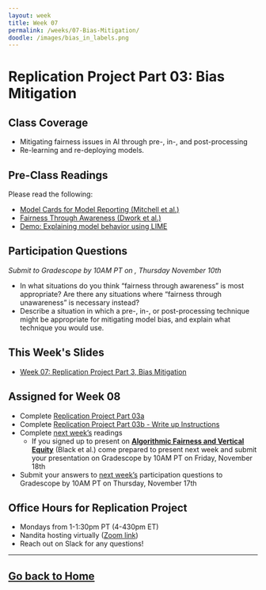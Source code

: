 ```yaml
---
layout: week
title: Week 07
permalink: /weeks/07-Bias-Mitigation/
doodle: /images/bias_in_labels.png
---
```


# Replication Project Part 03: Bias Mitigation

## Class Coverage
* Mitigating fairness issues in AI through pre-, in-, and post-processing
* Re-learning and re-deploying models. 

## Pre-Class Readings
Please read the following:
* [Model Cards for Model Reporting (Mitchell et al.)](https://arxiv.org/abs/1810.03993)
* [Fairness Through Awareness (Dwork et al.)](https://arxiv.org/abs/1104.3913)
* [Demo: Explaining model behavior using LIME](https://nbviewer.org/github/Trusted-AI/AIF360/blob/master/examples/demo_lime.ipynb)

## Participation Questions 
_Submit to Gradescope by 10AM PT on , Thursday November 10th_
* In what situations do you think “fairness through awareness” is most appropriate? Are there any situations where “fairness through unawareness” is necessary instead?
* Describe a situation in which a pre-, in-, or post-processing technique might be appropriate for mitigating model bias, and explain what technique you would use.

## This Week's Slides
* [Week 07: Replication Project Part 3, Bias Mitigation](https://github.com/deloitte-capstone/responsible-ai/blob/master/notes/week-07/week-7-draft.pdf)

## Assigned for Week 08
* Complete [Replication Project Part 03a](https://github.com/deloitte-capstone/responsible-ai/blob/master/notes/week-07/replication-project-part-03a-bias-mitigation.ipynb)
* Complete [Replication Project Part 03b - Write up Instructions](https://github.com/deloitte-capstone/responsible-ai/blob/master/notes/week-07/replication-project-part-03b-bias-mitigation.ipynb)
* Complete [next week’s](https://deloitte-capstone.github.io/responsible-ai/weeks/08-Capstone-Planning-Techno-Solutionism/) readings
    * If you signed up to present on [**Algorithmic Fairness and Vertical Equity**](https://arxiv.org/abs/2206.09875) (Black et al.) come prepared to present next week and submit your presentation on Gradescope by 10AM PT on Friday, November 18th
* Submit your answers to [next week’s](https://deloitte-capstone.github.io/responsible-ai/weeks/08-Capstone-Planning-Techno-Solutionism/) participation questions to Gradescope by 10AM PT on Thursday, November 17th

## Office Hours for Replication Project
* Mondays from 1-1:30pm PT (4-430pm ET)
* Nandita hosting virtually ([Zoom link](https://github.com/deloitte-capstone/responsible-ai/blob/master/notes/week-04/replication-office-hour-zoom-info.md))
* Reach out on Slack for any questions!

---
[Go back to Home](https://deloitte-capstone.github.io/responsible-ai/)
---
